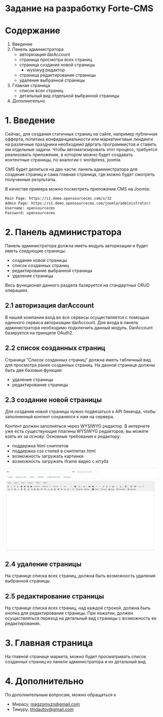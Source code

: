 # Задание на разработку Forte-CMS

# Содержание
1. Введение
2. Панель администратора
   - авторизация darAccount
   - страница просмотра всех страниц
   - страница создания новой страницы
     - wysiwyg редактор
   - страница редактирования страницы
   - удаление выбранной страницы
3. Главная страница
   - список всех страниц
   - детальный вид отдельной выбранной страницы
4. Дополнительно
   
# 1. Введение

Сейчас, для создания статичных страниц на сайте, например публичная офферта, политика конфиденциальности или маркетинговые лендинги на различные праздники необходимо дёргать программистов и ставить им отдельные задачи. Чтобы автоматизировать этот процесс, требуется реализовать приложение, в котором можно будет создавать контентные страницы, по аналогии с wordpress, joomla. 

CMS будет делиться на две части: панель администратора для создания страниц и сама главная страница, где можно будет смотреть полученные результаты.

В качестве примера можно посмотреть приложение CMS на Joomla:
```
Main Page: https://s1.demo.opensourcecms.com/s/32
Admin Page: https://s1.demo.opensourcecms.com/joomla/administrator/
Username: opensourcecms
Password: opensourcecms
```

# 2. Панель администратора 
Панель администратора должна иметь модуль авторизации и будет иметь следующие страницы: 
- создание новой страницы
- список созданных страниц
- редактирование выбранной страницы
- удаление страницы

Весь функционал данного раздела базируется на стандартных CRUD операциях.

## 2.1 авторизация darAccount
В нашей компании вход во все сервисы осуществляется с помощью единного сервиса авторизации darAccount. Для входа в панель администратора необходимо подключить данный модуль. DarAccount базируется на принципе OAuth2. 


## 2.2 cписок созданных страниц
Страница "Список созданных страниц" должна иметь табличный вид для просмотра ранее созданных страниц. На данной странице должны быть две базовые функции:
- удаление страницы
- редактирование страницы


## 2.3 cоздание новой страницы

Для создания новой страницы нужно подвязаться к API бекенда, чтобы заполненный контент сохранялся к нам на сервера. 

Контент должен заполняться через WYSIWYG редактор. В интернете уже есть существующие плагины WYSIWYG редакторов, вы можете взять их за основу. Основные требования к редактору:
- поддержка html сниппетов
- поддержка css стилей в сниппетах html
- возможность загружать картинки
- возможность загружать iframe видео с ютуба

![alt text](https://github.com/tmdautov/cms/blob/master/wysiwyg.jpg)


## 2.4 удаление страницы

На странице списка всех страниц, должна быть возможность удаления выбранной страницы.


## 2.5 редактирование страницы

На странице списка всех страниц, над каждой строкой, должна быть кнопка для редактирования страницы. При нажатии, должен осуществляться переход на детальный вид страницы с возможность ее редактирования. 

# 3. Главная страница
На главной странице маркета, можно будет просматривать список созданных страниц из панели администратора и их детальный вид.


# 4. Дополнительно

По дополнительным вопросам, можно обращаться к
- Мирасу, magzomxzn@gmail.com
- Тимуру, tmdautov@gmail.com
